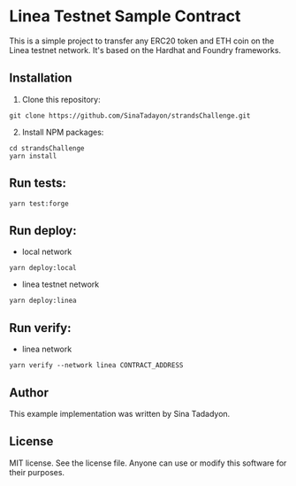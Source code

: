 # Linea Testnet Sample Contract
This is a simple project to transfer any ERC20 token and ETH coin on the Linea testnet network. It's based on the Hardhat and Foundry frameworks.

## Installation
1. Clone this repository:
```console
git clone https://github.com/SinaTadayon/strandsChallenge.git 
```

2. Install NPM packages:
```console
cd strandsChallenge
yarn install
``` 

## Run tests:
```console
yarn test:forge
```

## Run deploy:
- local network
```console
yarn deploy:local
```
- linea testnet network
```console
yarn deploy:linea
```
## Run verify:
- linea network
```console
yarn verify --network linea CONTRACT_ADDRESS
```

## Author

This example implementation was written by Sina Tadadyon.

## License

MIT license. See the license file.
Anyone can use or modify this software for their purposes.

